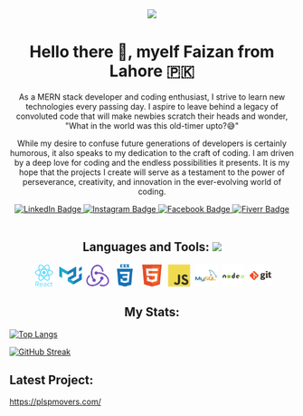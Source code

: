 <div id="header" align="center">
  <img src="https://media.giphy.com/media/M9gbBd9nbDrOTu1Mqx/giphy.gif" width="100"/>
</div>

<div id="intro" align="center">
  <h1>Hello there 🤝, myelf Faizan from Lahore 🇵🇰</h1>
  <p>As a MERN stack developer and coding enthusiast, I strive to learn new technologies every passing day. I aspire to leave behind a legacy of convoluted code that will make newbies scratch their heads and wonder, "What in the world was this old-timer upto?😅"

While my desire to confuse future generations of developers is certainly humorous, it also speaks to my dedication to the craft of coding. I am driven by a deep love for coding and the endless possibilities it presents. It is my hope that the projects I create will serve as a testament to the power of perseverance, creativity, and innovation in the ever-evolving world of coding.</p>
</div>

<div id="badges" align="center">
   <a href="https://www.linkedin.com/in/faizan-jallani-abb78824a/">
     <img src="https://img.shields.io/badge/LinkedIn-blue?style=for-the-badge&logo=linkedin&logoColor=white" alt="LinkedIn Badge"/>
  </a>
  <a href="https://www.instagram.com/faizan__1890">
    <img src="https://img.shields.io/badge/instagram-red?style=for-the-badge&logo=instagram&logoColor=white" alt="Instagram Badge"/>
  </a>
  <a href="https://www.facebook.com/faizangujjar02">
     <img src="https://img.shields.io/badge/facebook-blue?style=for-the-badge&logo=facebook&logoColor=white" alt="Facebook Badge"/>
  </a>
  <a href="https://www.fiverr.com/faizan2225">
    <img src="https://img.shields.io/badge/fiverr-green?style=for-the-badge&logo=fiverr&logoColor=white" alt="Fiverr Badge"/>
  </a>
</div>

<div align="center"> 
<img src="https://komarev.com/ghpvc/?username=faizan2225&style=flat-square&color=blue" alt="" align="center"/>
  </div>

<div align="center">
    
<h2> Languages and Tools: <img src="https://media.giphy.com/media/Ws6T5PN7wHv3cY8xy8/giphy.gif" width="50"/> </h2>
  <img src="https://github.com/devicons/devicon/blob/master/icons/react/react-original-wordmark.svg" title="React" alt="React" width="40" height="40"/>&nbsp;
  <img src="https://github.com/devicons/devicon/blob/master/icons/materialui/materialui-original.svg" title="Material UI" alt="Material UI" width="40" height="40"/>&nbsp;
  <img src="https://github.com/devicons/devicon/blob/master/icons/redux/redux-original.svg" title="Redux" alt="Redux " width="40" height="40"/>&nbsp;
  <img src="https://github.com/devicons/devicon/blob/master/icons/css3/css3-plain-wordmark.svg"  title="CSS3" alt="CSS" width="40" height="40"/>&nbsp;
  <img src="https://github.com/devicons/devicon/blob/master/icons/html5/html5-original.svg" title="HTML5" alt="HTML" width="40" height="40"/>&nbsp;
  <img src="https://github.com/devicons/devicon/blob/master/icons/javascript/javascript-original.svg" title="JavaScript" alt="JavaScript" width="40" height="40"/>&nbsp;
  <img src="https://github.com/devicons/devicon/blob/master/icons/mysql/mysql-original-wordmark.svg" title="MySQL"  alt="MySQL" width="40" height="40"/>&nbsp;
  <img src="https://github.com/devicons/devicon/blob/master/icons/nodejs/nodejs-original-wordmark.svg" title="NodeJS" alt="NodeJS" width="40" height="40"/>&nbsp;
  <img src="https://github.com/devicons/devicon/blob/master/icons/git/git-original-wordmark.svg" title="Git" **alt="Git" width="40" height="40"/>
</div>


<div align="center">
  <h2>My Stats: </h2>
    
  </div>

 [![Top Langs](https://github-readme-stats.vercel.app/api/top-langs/?username=faizan2225&layout=compact&theme=vision-friendly-dark)](https://github.com/anuraghazra/github-readme-stats)

[![GitHub Streak](http://github-readme-streak-stats.herokuapp.com?user=faizan2225&theme=dark&border_radius=4.4&ring=00D9EB&currStreakLabel=00DBEB)](https://git.io/streak-stats)

## Latest Project:
https://plspmovers.com/

